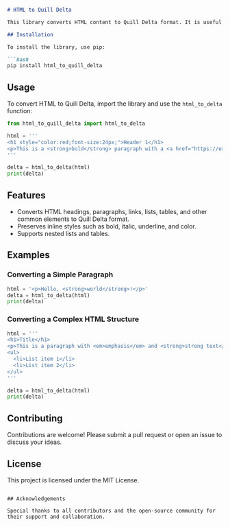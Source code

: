 ```markdown
# HTML to Quill Delta

This library converts HTML content to Quill Delta format. It is useful for integrating rich text content from HTML into applications that use the Quill editor.

## Installation

To install the library, use pip:

```bash
pip install html_to_quill_delta
```

## Usage

To convert HTML to Quill Delta, import the library and use the `html_to_delta` function:

```python
from html_to_quill_delta import html_to_delta

html = '''
<h1 style="color:red;font-size:24px;">Header 1</h1>
<p>This is a <strong>bold</strong> paragraph with a <a href="https://example.com">link</a>.</p>
'''

delta = html_to_delta(html)
print(delta)
```

## Features

- Converts HTML headings, paragraphs, links, lists, tables, and other common elements to Quill Delta format.
- Preserves inline styles such as bold, italic, underline, and color.
- Supports nested lists and tables.

## Examples

### Converting a Simple Paragraph

```python
html = '<p>Hello, <strong>world</strong>!</p>'
delta = html_to_delta(html)
print(delta)
```

### Converting a Complex HTML Structure

```python
html = '''
<h1>Title</h1>
<p>This is a paragraph with <em>emphasis</em> and <strong>strong text</strong>.</p>
<ul>
  <li>List item 1</li>
  <li>List item 2</li>
</ul>
'''

delta = html_to_delta(html)
print(delta)
```

## Contributing

Contributions are welcome! Please submit a pull request or open an issue to discuss your ideas.

## License

This project is licensed under the MIT License.
```

## Acknowledgements

Special thanks to all contributors and the open-source community for their support and collaboration.
